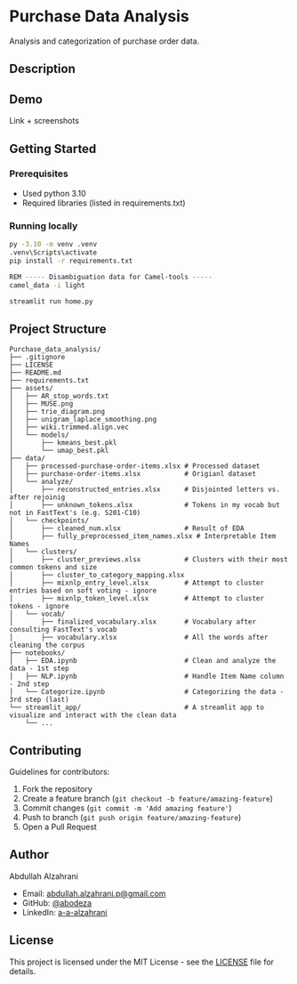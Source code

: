 # Purchase Data Analysis

Analysis and categorization of purchase order data.

## Description



## Demo
Link + screenshots

## Getting Started

### Prerequisites

* Used python 3.10
* Required libraries (listed in requirements.txt)

### Running locally

```bash
py -3.10 -m venv .venv
.venv\Scripts\activate
pip install -r requirements.txt

REM ----- Disambiguation data for Camel-tools -----
camel_data -i light

streamlit run home.py
```


## Project Structure


```
Purchase_data_analysis/
├── .gitignore    
├── LICENSE    
├── README.md    
├── requirements.txt  
├── assets/    
│   ├── AR_stop_words.txt
│   ├── MUSE.png
│   ├── trie_diagram.png
│   ├── unigram_laplace_smoothing.png
│   ├── wiki.trimmed.align.vec
│   └── models/
│       ├── kmeans_best.pkl 
│       └── umap_best.pkl
├── data/
│   ├── processed-purchase-order-items.xlsx # Processed dataset
│   ├── purchase-order-items.xlsx           # Origianl dataset
│   └── analyze/
│       ├── reconstructed_entries.xlsx      # Disjointed letters vs. after rejoinig 
│       ├── unknown_tokens.xlsx             # Tokens in my vocab but not in FastText's (e.g. S201-C10)
│   └── checkpoints/
│       ├── cleaned_num.xlsx                # Result of EDA
│       ├── fully_preprocessed_item_names.xlsx # Interpretable Item Names 
│   └── clusters/
│       ├── cluster_previews.xlsx           # Clusters with their most common tokens and size
│       ├── cluster_to_category_mapping.xlsx
│       ├── mixnlp_entry_level.xlsx         # Attempt to cluster entries based on soft voting - ignore
│       ├── mixnlp_token_level.xlsx         # Attempt to cluster tokens - ignore
│   └── vocab/
│       ├── finalized_vocabulary.xlsx       # Vocabulary after consulting FastText's vocab
│       ├── vocabulary.xlsx                 # All the words after cleaning the corpus
├── notebooks/  
│   ├── EDA.ipynb                           # Clean and analyze the data - 1st step
│   ├── NLP.ipynb                           # Handle Item Name column - 2nd step
│   └── Categorize.ipynb                    # Categorizing the data - 3rd step (last)
└── streamlit_app/                          # A streamlit app to visualize and interact with the clean data
    └── ...  

```


## Contributing

Guidelines for contributors:
1. Fork the repository
2. Create a feature branch (`git checkout -b feature/amazing-feature`)
3. Commit changes (`git commit -m 'Add amazing feature'`)
4. Push to branch (`git push origin feature/amazing-feature`)
5. Open a Pull Request 

## Author

Abdullah Alzahrani
- Email: [abdullah.alzahrani.p@gmail.com](mailto:abdullah.alzahrani.p@gmail.com)
- GitHub: [@abodeza](https://github.com/abodeza)
- LinkedIn: [a-a-alzahrani](https://linkedin.com/in/a-a-alzahrani)

## License

This project is licensed under the MIT License - see the [LICENSE](LICENSE) file for details.
